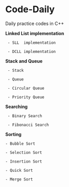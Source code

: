 # Code-Daily

  Daily practice codes in C++
  
  
  **Linked List implementation**

     - SLL  implementation
  
     - DCLL implementation
  
  **Stack and Queue**
  
     - Stack 
  
     - Queue 
  
     - Circular Queue 
  
     - Priority Queue 
  
  **Searching**
  
     - Binary Search
  
     - Fibonacci Search
  
  **Sorting**
  
    - Bubble Sort
  
    - Selection Sort
  
    - Insertion Sort
  
    - Quick Sort
  
    - Merge Sort
